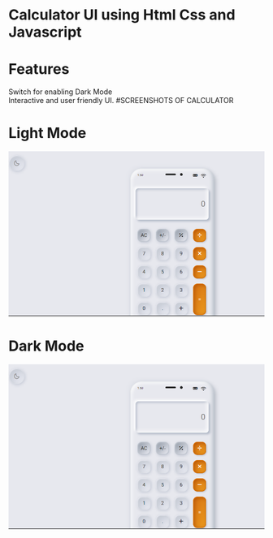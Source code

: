 # Calculator UI using Html Css and Javascript 
# Features</br>
 Switch for enabling Dark Mode </br>
 Interactive and user friendly UI.
 #SCREENSHOTS OF CALCULATOR
 # Light Mode
  ![Screenshot](Screenshot.png)
 # Dark Mode
  ![Screenshot](Screenshot.png)
